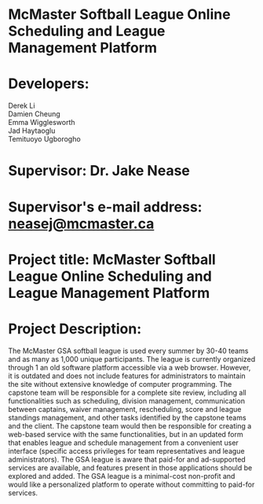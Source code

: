 # McMaster Softball League Online Scheduling and League Management Platform

# Developers:
Derek Li <br>
Damien Cheung <br>
Emma Wigglesworth <br>
Jad Haytaoglu <br>
Temituoyo Ugborogho <br>

# Supervisor: Dr. Jake Nease

# Supervisor's e-mail address: neasej@mcmaster.ca

# Project title: McMaster Softball League Online Scheduling and League Management Platform

# Project Description:

The McMaster GSA softball league is used every summer by 30-40 teams and as many as 1,000 unique participants. The league is currently organized through 1 an old software platform accessible via a web browser. However, it is outdated and does not include features for administrators to maintain the site without extensive knowledge of computer programming. The capstone team will be responsible for a complete site review, including all functionalities such as scheduling, division management, communication between captains, waiver management, rescheduling, score and league standings management, and other tasks identified by the capstone teams and the client. The capstone team would then be responsible for creating a web-based service with the same functionalities, but in an updated form that enables league and schedule management from a convenient user interface (specific access privileges for team representatives and league administrators). The GSA league is aware that paid-for and ad-supported services are available, and features present in those applications should be explored and added. The GSA league is a minimal-cost non-profit and would like a personalized platform to operate without committing to paid-for services.
